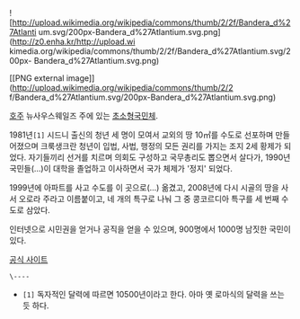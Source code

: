 ![http://upload.wikimedia.org/wikipedia/commons/thumb/2/2f/Bandera_d%27Atlanti
um.svg/200px-Bandera_d%27Atlantium.svg.png](http://z0.enha.kr/http://upload.wi
kimedia.org/wikipedia/commons/thumb/2/2f/Bandera_d%27Atlantium.svg/200px-
Bandera_d%27Atlantium.svg.png)

[[PNG external image]](http://upload.wikimedia.org/wikipedia/commons/thumb/2/2
f/Bandera_d%27Atlantium.svg/200px-Bandera_d%27Atlantium.svg.png)

[호주](%ED%98%B8%EC%A3%BC.md) 뉴사우스웨일즈 주에 있는
[초소형국민체](%EC%B4%88%EC%86%8C%ED%98%95%EA%B5%AD%EB%AF%BC%EC%B2%B4.md).

1981년`[1]` 시드니 출신의 청년 세 명이 모여서 교외의 땅 10㎡를 수도로 선포하며 만들어졌으며 크룩생크란 청년이 입법, 사법,
행정의 모든 권리를 가지는 조지 2세 황제가 되었다. 자기들끼리 선거를 치르며 의회도 구성하고 국무총리도 뽑으면서 살다가, 1990년
국민들(...)이 대학을 졸업하고 이사하면서 국가 체제가 '정지' 되었다.

1999년에 아파트를 사고 수도를 이 곳으로(...) 옮겼고, 2008년에 다시 시골의 땅을 사서 오로라 주라고 이름붙이고, 네 개의 특구로
나눠 그 중 콩코르디아 특구를 세 번째 수도로 삼았다.

인터넷으로 시민권을 얻거나 공직을 얻을 수 있으며, 900명에서 1000명 남짓한 국민이 있다.

[공식 사이트](http://www.atlantium.org)

`\----`

  * `[1]` 독자적인 달력에 따르면 10500년이라고 한다. 아마 옛 로마식의 달력을 쓰는 듯 하다.

